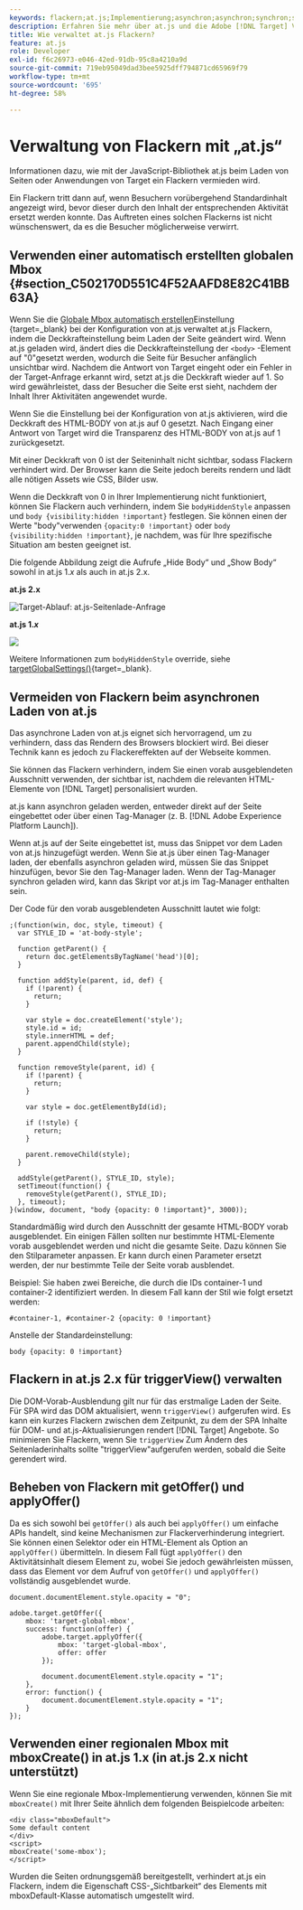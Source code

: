 ```yaml
---
keywords: flackern;at.js;Implementierung;asynchron;asynchron;synchron;synchron
description: Erfahren Sie mehr über at.js und die Adobe [!DNL Target] Vermeiden Sie Flackern (Standardinhalt wird vorübergehend angezeigt, bevor er durch Aktivitätsinhalte ersetzt wird) während des Seiten- oder App-Ladevorgangs.
title: Wie verwaltet at.js Flackern?
feature: at.js
role: Developer
exl-id: f6c26973-e046-42ed-91db-95c8a4210a9d
source-git-commit: 719eb95049dad3bee5925dff794871cd65969f79
workflow-type: tm+mt
source-wordcount: '695'
ht-degree: 58%

---
```


# Verwaltung von Flackern mit „at.js“

Informationen dazu, wie mit der JavaScript-Bibliothek at.js beim Laden von Seiten oder Anwendungen von Target ein Flackern vermieden wird.

Ein Flackern tritt dann auf, wenn Besuchern vorübergehend Standardinhalt angezeigt wird, bevor dieser durch den Inhalt der entsprechenden Aktivität ersetzt werden konnte. Das Auftreten eines solchen Flackerns ist nicht wünschenswert, da es die Besucher möglicherweise verwirrt.

## Verwenden einer automatisch erstellten globalen Mbox {#section_C502170D551C4F52AAFD8E82C41BB63A}

Wenn Sie die [Globale Mbox automatisch erstellen](https://developer.adobe.com/target/implement/client-side/atjs/global-mbox/global-mbox-overview/)Einstellung {target=_blank} bei der Konfiguration von at.js verwaltet at.js Flackern, indem die Deckkrafteinstellung beim Laden der Seite geändert wird. Wenn at.js geladen wird, ändert dies die Deckkrafteinstellung der `<body>` -Element auf &quot;0&quot;gesetzt werden, wodurch die Seite für Besucher anfänglich unsichtbar wird. Nachdem die Antwort von Target eingeht oder ein Fehler in der Target-Anfrage erkannt wird, setzt at.js die Deckkraft wieder auf 1. So wird gewährleistet, dass der Besucher die Seite erst sieht, nachdem der Inhalt Ihrer Aktivitäten angewendet wurde.

Wenn Sie die Einstellung bei der Konfiguration von at.js aktivieren, wird die Deckkraft des HTML-BODY von at.js auf 0 gesetzt. Nach Eingang einer Antwort von Target wird die Transparenz des HTML-BODY von at.js auf 1 zurückgesetzt.

Mit einer Deckkraft von 0 ist der Seiteninhalt nicht sichtbar, sodass Flackern verhindert wird. Der Browser kann die Seite jedoch bereits rendern und lädt alle nötigen Assets wie CSS, Bilder usw.

Wenn die Deckkraft von 0 in Ihrer Implementierung nicht funktioniert, können Sie Flackern auch verhindern, indem Sie `bodyHiddenStyle` anpassen und `body {visibility:hidden !important}` festlegen. Sie können einen der Werte &quot;body&quot;verwenden `{opacity:0 !important}` oder `body {visibility:hidden !important}`, je nachdem, was für Ihre spezifische Situation am besten geeignet ist.

Die folgende Abbildung zeigt die Aufrufe „Hide Body“ und „Show Body“ sowohl in at.js 1.*x* als auch in at.js 2.x.

**at.js 2.x**

![Target-Ablauf: at.js-Seitenlade-Anfrage](/help/main/c-implementing-target/c-implementing-target-for-client-side-web/assets/atjs-20-flow-page-load-request.png)

**at.js 1.*x***  

![](assets/target-flow2.png)

Weitere Informationen zum `bodyHiddenStyle` override, siehe [targetGlobalSettings()](https://developer.adobe.com/target/implement/client-side/atjs/atjs-functions/targetglobalsettings/){target=_blank}.

## Vermeiden von Flackern beim asynchronen Laden von at.js

Das asynchrone Laden von at.js eignet sich hervorragend, um zu verhindern, dass das Rendern des Browsers blockiert wird. Bei dieser Technik kann es jedoch zu Flackereffekten auf der Webseite kommen.

Sie können das Flackern verhindern, indem Sie einen vorab ausgeblendeten Ausschnitt verwenden, der sichtbar ist, nachdem die relevanten HTML-Elemente von [!DNL Target] personalisiert wurden. 

at.js kann asynchron geladen werden, entweder direkt auf der Seite eingebettet oder über einen Tag-Manager (z. B. [!DNL Adobe Experience Platform Launch]).

Wenn at.js auf der Seite eingebettet ist, muss das Snippet vor dem Laden von at.js hinzugefügt werden. Wenn Sie at.js über einen Tag-Manager laden, der ebenfalls asynchron geladen wird, müssen Sie das Snippet hinzufügen, bevor Sie den Tag-Manager laden. Wenn der Tag-Manager synchron geladen wird, kann das Skript vor at.js im Tag-Manager enthalten sein.

Der Code für den vorab ausgeblendeten Ausschnitt lautet wie folgt:

```
;(function(win, doc, style, timeout) {
  var STYLE_ID = 'at-body-style';

  function getParent() {
    return doc.getElementsByTagName('head')[0];
  }

  function addStyle(parent, id, def) {
    if (!parent) {
      return;
    }

    var style = doc.createElement('style');
    style.id = id;
    style.innerHTML = def;
    parent.appendChild(style);
  }

  function removeStyle(parent, id) {
    if (!parent) {
      return;
    }

    var style = doc.getElementById(id);

    if (!style) {
      return;
    }

    parent.removeChild(style);
  }

  addStyle(getParent(), STYLE_ID, style);
  setTimeout(function() {
    removeStyle(getParent(), STYLE_ID);
  }, timeout);
}(window, document, "body {opacity: 0 !important}", 3000));
```

Standardmäßig wird durch den Ausschnitt der gesamte HTML-BODY vorab ausgeblendet. Ein einigen Fällen sollten nur bestimmte HTML-Elemente vorab ausgeblendet werden und nicht die gesamte Seite. Dazu können Sie den Stilparameter anpassen. Er kann durch einen Parameter ersetzt werden, der nur bestimmte Teile der Seite vorab ausblendet.

Beispiel: Sie haben zwei Bereiche, die durch die IDs container-1 und container-2 identifiziert werden. In diesem Fall kann der Stil wie folgt ersetzt werden:

```
#container-1, #container-2 {opacity: 0 !important}
```

Anstelle der Standardeinstellung:

```
body {opacity: 0 !important}
```

## Flackern in at.js 2.x für triggerView() verwalten

Die DOM-Vorab-Ausblendung gilt nur für das erstmalige Laden der Seite. Für SPA wird das DOM aktualisiert, wenn `triggerView()` aufgerufen wird. Es kann ein kurzes Flackern zwischen dem Zeitpunkt, zu dem der SPA Inhalte für DOM- und at.js-Aktualisierungen rendert [!DNL Target] Angebote.  So minimieren Sie Flackern, wenn Sie `triggerView` Zum Ändern des Seitenladerinhalts sollte &quot;triggerView&quot;aufgerufen werden, sobald die Seite gerendert wird.

## Beheben von Flackern mit getOffer() und applyOffer()

Da es sich sowohl bei `getOffer()` als auch bei `applyOffer()` um einfache APIs handelt, sind keine Mechanismen zur Flackerverhinderung integriert. Sie können einen Selektor oder ein HTML-Element als Option an `applyOffer()` übermitteln. In diesem Fall fügt `applyOffer()` den Aktivitätsinhalt diesem Element zu, wobei Sie jedoch gewährleisten müssen, dass das Element vor dem Aufruf von `getOffer()` und `applyOffer()` vollständig ausgeblendet wurde.

```
document.documentElement.style.opacity = "0";
 
adobe.target.getOffer({
    mbox: 'target-global-mbox',
    success: function(offer) {
        adobe.target.applyOffer({
            mbox: 'target-global-mbox',
            offer: offer
        });
 
        document.documentElement.style.opacity = "1";
    },
    error: function() {
        document.documentElement.style.opacity = "1";        
    }
});
```

## Verwenden einer regionalen Mbox mit mboxCreate() in at.js 1.x (in at.js 2.x nicht unterstützt)

Wenn Sie eine regionale Mbox-Implementierung verwenden, können Sie mit `mboxCreate()` mit Ihrer Seite ähnlich dem folgenden Beispielcode arbeiten:

```
<div class="mboxDefault">
Some default content
</div>
<script>
mboxCreate('some-mbox');
</script>
```

Wurden die Seiten ordnungsgemäß bereitgestellt, verhindert at.js ein Flackern, indem die Eigenschaft CSS-„Sichtbarkeit“ des Elements mit mboxDefault-Klasse automatisch umgestellt wird.
